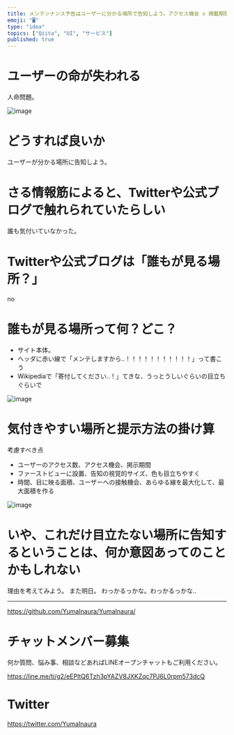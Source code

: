 ```yaml
---
title: メンテンナンス予告はユーザーに分かる場所で告知しよう。アクセス機会 x 掲載期間 x 視覚的面積 #UI #サービス 
emoji: "🖥"
type: "idea"
topics: ["Qiita", "UI", "サービス"]
published: true
---
```


# ユーザーの命が失われる

人命問題。

![image](https://user-images.githubusercontent.com/13635059/50570558-7ee97380-0dd3-11e9-9796-bfab48b567c6.png)

# どうすれば良いか

ユーザーが分かる場所に告知しよう。

# さる情報筋によると、Twitterや公式ブログで触れられていたらしい

誰も気付いていなかった。

# Twitterや公式ブログは「誰もが見る場所？」

no

# 誰もが見る場所って何？どこ？

- サイト本体。
- ヘッダに赤い線で「メンテしますから‥！！！！！！！！！！！」って書こう
- Wikipediaで「寄付してください‥！」てきな、うっとうしいぐらいの目立ちぐらいで

![image](https://user-images.githubusercontent.com/13635059/50570673-f53ba500-0dd6-11e9-81ed-0f21906c6dcf.png)

# 気付きやすい場所と提示方法の掛け算

考慮すべき点

- ユーザーのアクセス数、アクセス機会、掲示期間
- ファーストビューに設置、告知の視覚的サイズ、色も目立ちやすく
- 時間、目に映る面積、ユーザーへの接触機会、あらゆる線を最大化して、最大面積を作る

![image](https://user-images.githubusercontent.com/13635059/50570669-ddfcb780-0dd6-11e9-8fc4-42c002da2dc9.png)


# いや、これだけ目立たない場所に告知するということは、何か意図あってのことかもしれない

理由を考えてみよう。
また明日。
わっかるっかな。わっかるっかな‥


---

https://github.com/YumaInaura/YumaInaura/








<!-- Update From Qiita API -->

# チャットメンバー募集


何か質問、悩み事、相談などあればLINEオープンチャットもご利用ください。

https://line.me/ti/g2/eEPltQ6Tzh3pYAZV8JXKZqc7PJ6L0rpm573dcQ





# Twitter


https://twitter.com/YumaInaura


<!-- Update From Qiita API -->


